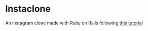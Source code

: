# Instaclone

An instagram clone made with Ruby on Rails following [this tutorial](https://www.devwalks.com/lets-build-instagram-test-driven-with-ruby-on-rails-part-1/)
